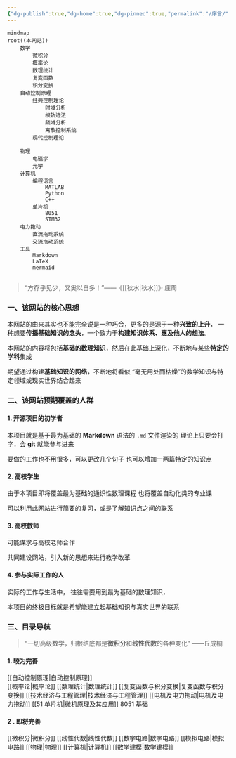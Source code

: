```yaml
---
{"dg-publish":true,"dg-home":true,"dg-pinned":true,"permalink":"/序言/","pinned":true,"tags":["gardenEntry"],"dgPassFrontmatter":true,"noteIcon":"","created":"2024-05-21T15:20:27.767+08:00","updated":"2024-07-08T12:54:55.004+08:00"}
---
```



```mermaid
mindmap
root((本网站))
	数学
		微积分
		概率论
		数理统计
		复变函数
		积分变换
	自动控制原理
		经典控制理论
		    时域分析
		    根轨迹法
		    频域分析
		    离散控制系统
		现代控制理论
			
	物理
		电磁学
		光学
	计算机
		编程语言
			MATLAB
			Python
			C++
		单片机
		    8051
		    STM32
	电力拖动
		直流拖动系统
		交流拖动系统
	工具
		Markdown
		LaTeX
		mermaid
		
```


>“方存乎见少，又奚以自多！”——《[[秋水\|秋水]]》· 庄周

### 一、该网站的核心思想
本网站的由来其实也不能完全说是一种巧合，更多的是源于一种**兴致的上升**，
一种想要**传播基础知识的念头**，一个致力于**构建知识体系、惠及他人的想法**。

本网站的内容将包括**基础的数理知识**，然后在此基础上深化，不断地与某些**特定的学科**集成

期望通过构建**基础知识的网络**，不断地将看似 “毫无用处而枯燥”的数学知识与特定领域或现实世界结合起来

### 二、该网站预期覆盖的人群

#### 1. 开源项目的初学者
本项目就是基于最为基础的 **Markdown** 语法的 `.md` 文件渲染的
理论上只要会打字，会 **git**  就能参与进来

要做的工作也不用很多，可以更改几个句子
也可以增加一两篇特定的知识点
#### 2. 高校学生
由于本项目即将覆盖最为基础的通识性数理课程
也将覆盖自动化类的专业课

可以利用此网站进行简要的复习，或是了解知识点之间的联系

#### 3. 高校教师
可能谋求与高校老师合作

共同建设网站，引入新的思想来进行教学改革

#### 4. 参与实际工作的人

实际的工作与生活中，
往往需要用到最为基础的数理知识，

本项目的终极目标就是希望能建立起基础知识与真实世界的联系

### 三、目录导航

>“一切高级数学，归根结底都是**微积分**和**线性代数**的各种变化”
>——丘成桐

#### 1. 较为完善
[[自动控制原理\|自动控制原理]]  
[[概率论\|概率论]]
[[数理统计\|数理统计]]
[[复变函数与积分变换\|复变函数与积分变换]]
[[技术经济与工程管理\|技术经济与工程管理]]
[[电机及电力拖动\|电机及电力拖动]]
[[51 单片机\|微机原理及其应用]]   8051 基础

#### 2 . 即将完善
[[微积分\|微积分]]
[[线性代数\|线性代数]]
[[数字电路\|数字电路]]
[[模拟电路\|模拟电路]]
[[物理\|物理]]
[[计算机\|计算机]]
[[数学建模\|数学建模]]

